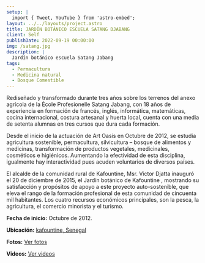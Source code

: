 ```yaml
---
setup: |
  import { Tweet, YouTube } from 'astro-embed';
layout: ../../layouts/project.astro
title: JARDÍN BOTÁNICO ESCUELA SATANG DJABANG
client: Self
publishDate: 2022-09-19 00:00:00
img: /satang.jpg
description: |
  Jardín botánico escuela Satang Jabang
tags:
  - Permacultura
  - Medicina natural
  - Bosque Comestible
---
```


Rediseñado y transformado durante tres años sobre los terrenos del anexo agrícola de la Ècole Profesionelle Satang Jabang, con 18 años de experiencia en formación de francés, inglés, informática, matemáticas, cocina internacional, costura artesanal y huerta local, cuenta con una media de setenta alumnas en tres cursos que dura cada formación.

Desde el inicio de la actuación de Art Oasis en Octubre de 2012, se estudia agricultura sostenible, permacultura, silvicultura – bosque de alimentos y medicinas, transformación de productos vegetales, medicinales, cosméticos e higiénicos. Aumentando la efectividad de esta disciplina, igualmente hay interactividad pues acuden voluntarios de diversos países.

El alcalde de la comunidad rural de Kafountine, Msr. Victor Djatta inauguró el 20 de diciembre de 2015, el Jardín botánico de Kafountine , mostrando su satisfacción y propósitos de apoyo a este proyecto auto-sostenible, que eleva el rango de la formación profesional de esta comunidad de cincuenta mil habitantes. Los cuatro recursos económicos principales, son la pesca, la agricultura, el comercio minorista y el turismo.

<center><YouTube id="https://www.youtube.com/watch?v=WbFjN_XP9po" /></center>

**Fecha de inicio:** Octubre de 2012.

**Ubicación:** [kafountine, Senegal](http://www.maplandia.com/senegal/ziguinchor/kafountine)

**Fotos:** [Ver fotos](/gallery)

**Videos:** [Ver videos](https://www.youtube.com/channel/UC-J1epsdvSyG8o6yQR2xRJQ/videos)